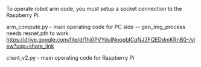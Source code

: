 To operate robot arm code, you must setup a socket connection to the Raspberry Pi.

arm_compute.py - main operating code for PC side
-- gen_img_process needs resnet.pth to work
https://drive.google.com/file/d/1hj0PVYdulNpopbICqNJ2FQEDdmKRnB0-/view?usp=share_link

client_v2.py - main operating code for Raspberry Pi 
